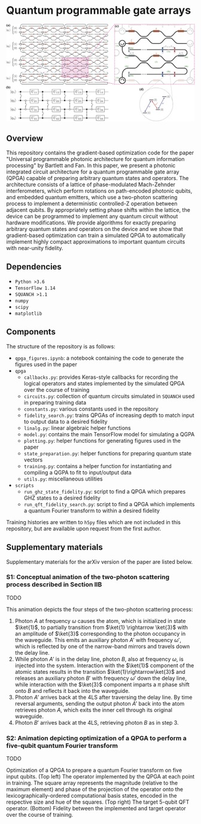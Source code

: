 # Quantum programmable gate arrays

![](/assets/qpga_design.png)

## Overview

This repository contains the gradient-based optimization code for the paper "Universal programmable photonic architecture for quantum information processing" by Bartlett and Fan. In this paper, we present a photonic integrated circuit architecture for a quantum programmable gate array (QPGA) capable of preparing arbitrary quantum states and operators. The architecture consists of a lattice of phase-modulated Mach-Zehnder interferometers, which perform rotations on path-encoded photonic qubits, and embedded quantum emitters, which use a two-photon scattering process to implement a deterministic controlled-Z operation between adjacent qubits. By appropriately setting phase shifts within the lattice, the device can be programmed to implement any quantum circuit without hardware modifications. We provide algorithms for exactly preparing arbitrary quantum states and operators on the device and we show that gradient-based optimization can train a simulated QPGA to automatically implement highly compact approximations to important quantum circuits with near-unity fidelity.


## Dependencies

- `Python >3.6`
- `TensorFlow 1.14`
- `SQUANCH >1.1`
- `numpy`
- `scipy`
- `matplotlib`


## Components

The structure of the repository is as follows:

- `qpga_figures.ipynb`: a notebook containing the code to generate the figures used in the paper
- `qpga`
    - `callbacks.py`: provides Keras-style callbacks for recording the logical operators and states implemented by the simulated QPGA over the course of training
    - `circuits.py`: collection of quantum circuits simulated in `SQUANCH` used in preparing training data
    - `constants.py`: various constants used in the repository
    - `fidelity_search.py`: trains QPGAs of increasing depth to match input to output data to a desired fidelity
    - `linalg.py`: linear algebraic helper functions
    - `model.py`: contains the main TensorFlow model for simulating a QGPA
    - `plotting.py`: helper functions for generating figures used in the paper
    - `state_preparation.py`: helper functions for preparing quantum state vectors
    - `training.py`: contains a helper function for instantiating and compiling a QGPA to fit to input/output data
    - `utils.py`: miscellaneous utilities 
- `scripts`
    - `run_ghz_state_fidelity.py`: script to find a QPGA which prepares GHZ states to a desired fidelity
    - `run_qft_fidelity_search.py`: script to find a QPGA which implements a quantum Fourier transform to within a desired fidelity

Training histories are written to `h5py` files which are not included in this repository, but are available upon request from the first author.


## Supplementary materials

Supplementary materials for the arXiv version of the paper are listed below.

### S1: Conceptual animation of the two-photon scattering process described in Section IIB

TODO

This animation depicts the four steps of the two-photon scattering process:
1. Photon $A$ at frequency $\omega$ causes the atom, which is initialized in state $\ket{1}$, to partially transition from $\ket{1} \rightarrow \ket{3}$ with an amplitude of $\ket{3}$ corresponding to the photon occupancy in the waveguide. This emits an auxiliary photon $A'$ with frequency $\omega'$, which is reflected by one of the narrow-band mirrors and travels down the delay line. 
2. While photon $A'$ is in the delay line, photon $B$, also at frequency $\omega$, is injected into the system. Interaction with the $\ket{1}$ component of the atomic states results in the transition $\ket{1}\rightarrow\ket{3}$ and releases an auxiliary photon $B'$ with frequency $\omega'$ down the delay line, while interaction with the $\ket{3}$ component imparts a $\pi$ phase shift onto $B$ and reflects it back into the waveguide.
3. Photon $A'$ arrives back at the 4LS after traversing the delay line. By time reversal arguments, sending the output photon $A'$ back into the atom retrieves photon $A$, which exits the inner cell through its original waveguide.
4. Photon $B'$ arrives back at the 4LS, retrieving photon $B$ as in step 3.

### S2: Animation depicting optimization of a QPGA to perform a five-qubit quantum Fourier transform

TODO

Optimization of a QPGA to prepare a quantum Fourier transform on five input qubits. (Top left) The operator implemented by the QPGA at each point in training. The square array represents the magnitude (relative to the maximum element) and phase of the projection of the operator onto the lexicographically-ordered computational basis states, encoded in the respective size and hue of the squares. (Top right) The target 5-qubit QFT operator. (Bottom) Fidelity between the implemented and target operator over the course of training. 
